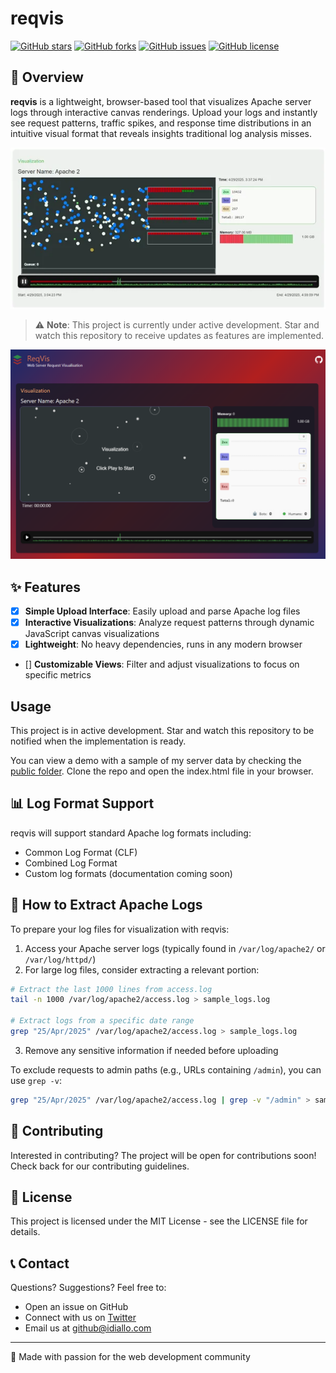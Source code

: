 # reqvis

[![GitHub stars](https://img.shields.io/github/stars/ibudiallo/reqvis?style=social)](https://github.com/your-username/reqvis/stargazers)
[![GitHub forks](https://img.shields.io/github/forks/ibudiallo/reqvis?style=social)](https://github.com/your-username/reqvis/network/members)
[![GitHub issues](https://img.shields.io/github/issues/ibudiallo/reqvis)](https://github.com/your-username/reqvis/issues)
[![GitHub license](https://img.shields.io/github/license/ibudiallo/reqvis)](https://github.com/ibudiallo/reqvis/blob/master/LICENSE)

## 🚀 Overview

**reqvis** is a lightweight, browser-based tool that visualizes Apache server logs through interactive canvas renderings. Upload your logs and instantly see request patterns, traffic spikes, and response time distributions in an intuitive visual format that reveals insights traditional log analysis misses.

![reqvis preview](resources/demo.webp)

> ⚠️ **Note**: This project is currently under active development. Star and watch this repository to receive updates as features are implemented.

![Latest Screenshot](resources/reqvis_preview.png)

## ✨ Features

- [x] **Simple Upload Interface**: Easily upload and parse Apache log files
- [x] **Interactive Visualizations**: Analyze request patterns through dynamic JavaScript canvas visualizations
- [x] **Lightweight**: No heavy dependencies, runs in any modern browser
- [] **Customizable Views**: Filter and adjust visualizations to focus on specific metrics

## Usage

This project is in active development. Star and watch this repository to be notified when the implementation is ready.

You can view a demo with a sample of my server data by checking the [public folder](public). Clone the repo and open the index.html file in your browser.

## 📊 Log Format Support

reqvis will support standard Apache log formats including:

- Common Log Format (CLF)
- Combined Log Format
- Custom log formats (documentation coming soon)

## 📝 How to Extract Apache Logs

To prepare your log files for visualization with reqvis:

1. Access your Apache server logs (typically found in `/var/log/apache2/` or `/var/log/httpd/`)
2. For large log files, consider extracting a relevant portion:

```bash
# Extract the last 1000 lines from access.log
tail -n 1000 /var/log/apache2/access.log > sample_logs.log

# Extract logs from a specific date range
grep "25/Apr/2025" /var/log/apache2/access.log > sample_logs.log
```

3. Remove any sensitive information if needed before uploading

To exclude requests to admin paths (e.g., URLs containing `/admin`), you can use `grep -v`:

```bash
grep "25/Apr/2025" /var/log/apache2/access.log | grep -v "/admin" > sample_logs.log
```

## 🤝 Contributing

Interested in contributing? The project will be open for contributions soon! Check back for our contributing guidelines.

## 📜 License

This project is licensed under the MIT License - see the LICENSE file for details.

## 📞 Contact

Questions? Suggestions? Feel free to:

- Open an issue on GitHub
- Connect with us on [Twitter](https://twitter.com/dialloibu)
- Email us at github@idiallo.com

---

💙 Made with passion for the web development community